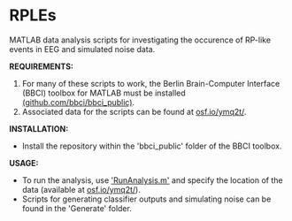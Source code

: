 # RPLEs
MATLAB data analysis scripts for investigating the occurence of RP-like events in EEG and simulated noise data.

**REQUIREMENTS:**
1. For many of these scripts to work, the Berlin Brain-Computer Interface (BBCI) toolbox for MATLAB must be installed [(github.com/bbci/bbci_public)](https://github.com/bbci/bbci_public).
2. Associated data for the scripts can be found at [osf.io/ymq2t/](https://osf.io/ymq2t/).

**INSTALLATION:**
- Install the repository within the 'bbci_public' folder of the BBCI toolbox.

**USAGE:**
- To run the analysis, use ['RunAnalysis.m'](Analysis\RunAnalysis.m) and specify the location of the data (available at [osf.io/ymq2t/](https://osf.io/ymq2t/)).
- Scripts for generating classifier outputs and simulating noise can be found in the 'Generate' folder.
